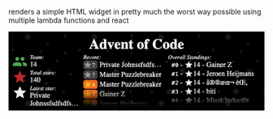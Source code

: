 renders a simple HTML widget in pretty much the worst way possible using multiple lambda functions and react

![example](docs/sample.jpeg)